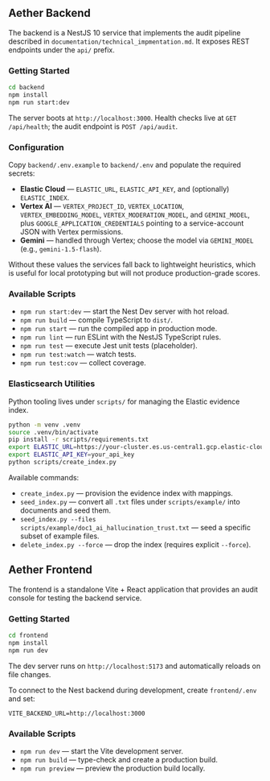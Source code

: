 ## Aether Backend

The backend is a NestJS 10 service that implements the audit pipeline described in `documentation/technical_impmentation.md`. It exposes REST endpoints under the `api/` prefix.

### Getting Started

```bash
cd backend
npm install
npm run start:dev
```

The server boots at `http://localhost:3000`. Health checks live at `GET /api/health`; the audit endpoint is `POST /api/audit`.

### Configuration

Copy `backend/.env.example` to `backend/.env` and populate the required secrets:

- **Elastic Cloud** — `ELASTIC_URL`, `ELASTIC_API_KEY`, and (optionally) `ELASTIC_INDEX`.
- **Vertex AI** — `VERTEX_PROJECT_ID`, `VERTEX_LOCATION`, `VERTEX_EMBEDDING_MODEL`, `VERTEX_MODERATION_MODEL`, and `GEMINI_MODEL`, plus `GOOGLE_APPLICATION_CREDENTIALS` pointing to a service-account JSON with Vertex permissions.
- **Gemini** — handled through Vertex; choose the model via `GEMINI_MODEL` (e.g., `gemini-1.5-flash`).

Without these values the services fall back to lightweight heuristics, which is useful for local prototyping but will not produce production-grade scores.

### Available Scripts

- `npm run start:dev` — start the Nest Dev server with hot reload.
- `npm run build` — compile TypeScript to `dist/`.
- `npm run start` — run the compiled app in production mode.
- `npm run lint` — run ESLint with the NestJS TypeScript rules.
- `npm run test` — execute Jest unit tests (placeholder).
- `npm run test:watch` — watch tests.
- `npm run test:cov` — collect coverage.

### Elasticsearch Utilities

Python tooling lives under `scripts/` for managing the Elastic evidence index.

```bash
python -m venv .venv
source .venv/bin/activate
pip install -r scripts/requirements.txt
export ELASTIC_URL=https://your-cluster.es.us-central1.gcp.elastic-cloud.com
export ELASTIC_API_KEY=your_api_key
python scripts/create_index.py
```

Available commands:

- `create_index.py` — provision the evidence index with mappings.
- `seed_index.py` — convert all `.txt` files under `scripts/example/` into documents and seed them.
- `seed_index.py --files scripts/example/doc1_ai_hallucination_trust.txt` — seed a specific subset of example files.
- `delete_index.py --force` — drop the index (requires explicit `--force`).

## Aether Frontend

The frontend is a standalone Vite + React application that provides an audit console for testing the backend service.

### Getting Started

```bash
cd frontend
npm install
npm run dev
```

The dev server runs on `http://localhost:5173` and automatically reloads on file changes.

To connect to the Nest backend during development, create `frontend/.env` and set:

```
VITE_BACKEND_URL=http://localhost:3000
```

### Available Scripts

- `npm run dev` — start the Vite development server.
- `npm run build` — type-check and create a production build.
- `npm run preview` — preview the production build locally.
